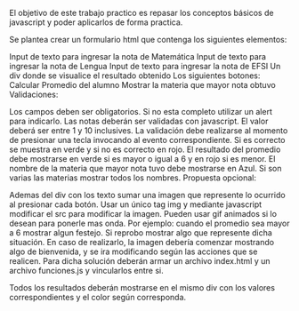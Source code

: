 El objetivo de este trabajo practico es repasar los conceptos básicos de javascript y poder aplicarlos de forma practica.

Se plantea crear un formulario html que contenga los siguientes elementos:

Input de texto para ingresar la nota de Matemática
Input de texto para ingresar la nota de Lengua
Input de texto para ingresar la nota de EFSI
Un div donde se visualice el resultado obtenido
Los siguientes botones:
Calcular Promedio del alumno
Mostrar la materia que mayor nota obtuvo
Validaciones: 

Los campos deben ser obligatorios. Si no esta completo utilizar un alert para indicarlo.
Las notas deberán ser validadas con javascript. El valor deberá ser entre 1 y 10 inclusives. La validación debe realizarse al momento de presionar una tecla invocando al evento correspondiente. Si es correcto se muestra en verde y si no es correcto en rojo.
El resultado del promedio debe mostrarse en verde si es mayor o igual a 6 y en rojo si es menor.
El nombre de la materia que mayor nota tuvo debe mostrarse en Azul. Si son varias las materias mostrar todos los nombres.
Propuesta opcional:

Ademas del div con los texto sumar una imagen que represente lo ocurrido al presionar cada botón. Usar un único tag img y mediante javascript modificar el src para modificar la imagen. Pueden usar gif animados si lo desean para ponerle mas onda. Por ejemplo: cuando el promedio sea mayor a 6 mostrar algun festejo. Si reprobo mostrar algo que represente dicha situación. 
En caso de realizarlo, la imagen debería comenzar mostrando algo de bienvenida, y se ira modificando según las acciones que se realicen.
Para dicha solución deberán armar un archivo index.html y un archivo funciones.js y vincularlos entre si.

Todos los resultados deberán mostrarse en el mismo div con los valores correspondientes y el color según corresponda.